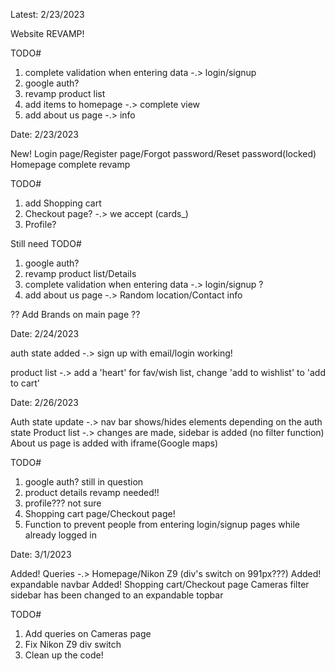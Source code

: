 Latest: 2/23/2023

Website REVAMP!

TODO# 
1. complete validation when entering data -.> login/signup
2. google auth?
3. revamp product list
4. add items to homepage -.> complete view
5. add about us page -.> info


Date: 2/23/2023

New!
Login page/Register page/Forgot password/Reset password(locked)
Homepage complete revamp

TODO#
1. add Shopping cart
2. Checkout page? -.> we accept (cards_)
3. Profile?

Still need TODO#
1. google auth?
2. revamp product list/Details
3. complete validation when entering data -.> login/signup ?
3. add about us page -.> Random location/Contact info

?? Add Brands on main page ??

Date: 2/24/2023

auth state added -.> sign up with email/login working!

product list -.> add a 'heart' for fav/wish list, change 'add to wishlist' to 'add to cart'

Date: 2/26/2023

Auth state update  -.> nav bar shows/hides elements depending on the auth state
Product list -.> changes are made, sidebar is added (no filter function)
About us page is added with iframe(Google maps)

TODO#
1. google auth? still in question
2. product details revamp needed!!
3. profile??? not sure
4. Shopping cart page/Checkout page!
5. Function to prevent people from entering login/signup pages while already logged in


Date: 3/1/2023

Added! Queries -.> Homepage/Nikon Z9 (div's switch on 991px???)
Added! expandable navbar
Added! Shopping cart/Checkout page
Cameras filter sidebar has been changed to an expandable topbar

TODO#
1. Add queries on Cameras page
2. Fix Nikon Z9 div switch
3. Clean up the code!
